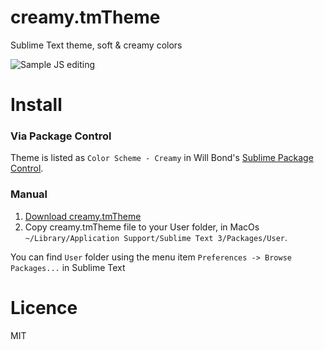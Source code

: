 creamy.tmTheme
==============

Sublime Text theme, soft &amp; creamy colors

![Sample JS editing](https://raw.github.com/quimcalpe/creamy.tmTheme/master/screenshot.png)

Install
=======

### Via Package Control
Theme is listed as `Color Scheme - Creamy` in Will Bond's [Sublime Package Control](https://sublime.wbond.net).

### Manual
1. [Download creamy.tmTheme](https://github.com/joeyfigaro/glacier-theme/archive/master.zip)
2. Copy creamy.tmTheme file to your User folder, in MacOs `~/Library/Application Support/Sublime Text 3/Packages/User`.

You can find `User` folder using the menu item `Preferences -> Browse Packages...` in Sublime Text

Licence
=======
MIT
